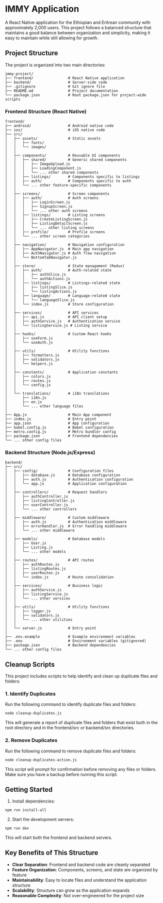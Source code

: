 # IMMY Application

A React Native application for the Ethiopian and Eritrean community with approximately 2,000 users. This project follows a balanced structure that maintains a good balance between organization and simplicity, making it easy to maintain while still allowing for growth.

## Project Structure

The project is organized into two main directories:

```
immy-project/
├── frontend/                # React Native application
├── backend/                 # Server-side code
├── .gitignore               # Git ignore file
├── README.md                # Project documentation
└── package.json             # Root package.json for project-wide scripts
```

### Frontend Structure (React Native)

```
frontend/
├── android/                 # Android native code
├── ios/                     # iOS native code
├── src/
│   ├── assets/              # Static assets
│   │   ├── fonts/
│   │   └── images/
│   │
│   ├── components/          # Reusable UI components
│   │   ├── shared/          # Generic shared components
│   │   │   ├── ImageUpload.js
│   │   │   ├── LoadingComponent.js
│   │   │   └── ... other shared components
│   │   ├── listings/        # Components specific to listings
│   │   ├── auth/            # Components specific to auth
│   │   └── ... other feature-specific components
│   │
│   ├── screens/             # Screen components
│   │   ├── auth/            # Auth screens
│   │   │   ├── LoginScreen.js
│   │   │   ├── SignupScreen.js
│   │   │   └── ... other auth screens
│   │   ├── listings/        # Listing screens
│   │   │   ├── CreateListingScreen.js
│   │   │   ├── ListingDetailScreen.js
│   │   │   └── ... other listing screens
│   │   ├── profile/         # Profile screens
│   │   └── ... other screen categories
│   │
│   ├── navigation/          # Navigation configuration
│   │   ├── AppNavigator.js  # Main app navigation
│   │   ├── AuthNavigator.js # Auth flow navigation
│   │   └── BottomTabNavigator.js
│   │
│   ├── store/               # State management (Redux)
│   │   ├── auth/            # Auth-related state
│   │   │   ├── authSlice.js
│   │   │   └── authActions.js
│   │   ├── listings/        # Listings-related state
│   │   │   ├── listingSlice.js
│   │   │   └── listingActions.js
│   │   ├── language/        # Language-related state
│   │   │   └── languageSlice.js
│   │   └── index.js         # Store configuration
│   │
│   ├── services/            # API services
│   │   ├── api.js           # API client setup
│   │   ├── authService.js   # Authentication service
│   │   └── listingService.js # Listing service
│   │
│   ├── hooks/               # Custom React hooks
│   │   ├── useForm.js
│   │   └── useAuth.js
│   │
│   ├── utils/               # Utility functions
│   │   ├── formatters.js
│   │   ├── validators.js
│   │   └── helpers.js
│   │
│   ├── constants/           # Application constants
│   │   ├── colors.js
│   │   ├── routes.js
│   │   └── config.js
│   │
│   └── translations/        # i18n translations
│       ├── i18n.js
│       ├── en.js
│       └── ... other language files
│
├── App.js                   # Main App component
├── index.js                 # Entry point
├── app.json                 # App configuration
├── babel.config.js          # Babel configuration
├── metro.config.js          # Metro bundler config
├── package.json             # Frontend dependencies
└── ... other config files
```

### Backend Structure (Node.js/Express)

```
backend/
├── src/
│   ├── config/              # Configuration files
│   │   ├── database.js      # Database configuration
│   │   ├── auth.js          # Authentication configuration
│   │   └── app.js           # Application configuration
│   │
│   ├── controllers/         # Request handlers
│   │   ├── authController.js
│   │   ├── listingController.js
│   │   ├── userController.js
│   │   └── ... other controllers
│   │
│   ├── middleware/          # Custom middleware
│   │   ├── auth.js          # Authentication middleware
│   │   ├── errorHandler.js  # Error handling middleware
│   │   └── ... other middleware
│   │
│   ├── models/              # Database models
│   │   ├── User.js
│   │   ├── Listing.js
│   │   └── ... other models
│   │
│   ├── routes/              # API routes
│   │   ├── authRoutes.js
│   │   ├── listingRoutes.js
│   │   ├── userRoutes.js
│   │   └── index.js         # Route consolidation
│   │
│   ├── services/            # Business logic
│   │   ├── authService.js
│   │   ├── listingService.js
│   │   └── ... other services
│   │
│   ├── utils/               # Utility functions
│   │   ├── logger.js
│   │   ├── validators.js
│   │   └── ... other utilities
│   │
│   └── server.js            # Entry point
│
├── .env.example             # Example environment variables
├── .env                     # Environment variables (gitignored)
├── package.json             # Backend dependencies
└── ... other config files
```

## Cleanup Scripts

This project includes scripts to help identify and clean up duplicate files and folders:

### 1. Identify Duplicates

Run the following command to identify duplicate files and folders:

```bash
node cleanup-duplicates.js
```

This will generate a report of duplicate files and folders that exist both in the root directory and in the frontend/src or backend/src directories.

### 2. Remove Duplicates

Run the following command to remove duplicate files and folders:

```bash
node cleanup-duplicates-action.js
```

This script will prompt for confirmation before removing any files or folders. Make sure you have a backup before running this script.

## Getting Started

1. Install dependencies:

```bash
npm run install-all
```

2. Start the development servers:

```bash
npm run dev
```

This will start both the frontend and backend servers.

## Key Benefits of This Structure

- **Clear Separation**: Frontend and backend code are cleanly separated
- **Feature Organization**: Components, screens, and state are organized by feature
- **Maintainability**: Easy to locate files and understand the application structure
- **Scalability**: Structure can grow as the application expands
- **Reasonable Complexity**: Not over-engineered for the project size
